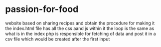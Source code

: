 # passion-for-food
website based on sharing recipes and obtain the procedure for making it
the index.html file has all the css aand js within it the loop is the same as what is in the index
php is responsible for fetching of data and post it in a csv file which would be created after the first input 
